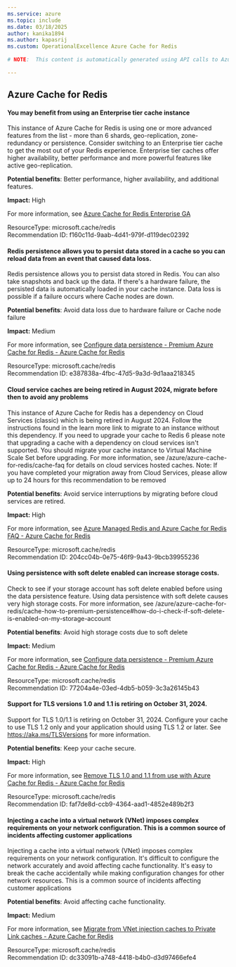 ```yaml
---
ms.service: azure
ms.topic: include
ms.date: 03/18/2025
author: kanika1894
ms.author: kapasrij
ms.custom: OperationalExcellence Azure Cache for Redis
  
# NOTE:  This content is automatically generated using API calls to Azure. Any edits made on these files will be overwritten in the next run of the script. 
  
---
```

  
## Azure Cache for Redis  
  
<!--f160c11d-9aab-4d41-979f-d119dec02392_begin-->

#### You may benefit from using an Enterprise tier cache instance  
  
This instance of Azure Cache for Redis is using one or more advanced features from the list - more than 6 shards, geo-replication, zone-redundancy or persistence. Consider switching to an Enterprise tier cache to get the most out of your Redis experience. Enterprise tier caches offer higher availability, better performance and more powerful features like active geo-replication.  
  
**Potential benefits**: Better performance, higher availability, and additional features.  

**Impact:** High
  
For more information, see [Azure Cache for Redis Enterprise GA](https://aka.ms/redisenterpriseupgrade)  

ResourceType: microsoft.cache/redis  
Recommendation ID: f160c11d-9aab-4d41-979f-d119dec02392  


<!--f160c11d-9aab-4d41-979f-d119dec02392_end-->

<!--e387838a-4fbc-47d5-9a3d-9d1aaa218345_begin-->

#### Redis persistence allows you to persist data stored in a cache so you can reload data from an event that caused data loss.  
  
Redis persistence allows you to persist data stored in Redis. You can also take snapshots and back up the data. If there's a hardware failure, the persisted data is automatically loaded in your cache instance.  Data loss is possible if a failure occurs where Cache nodes are down.  
  
**Potential benefits**: Avoid data loss due to hardware failure or Cache node failure  

**Impact:** Medium
  
For more information, see [Configure data persistence - Premium Azure Cache for Redis - Azure Cache for Redis](https://aka.ms/redis/persistence)  

ResourceType: microsoft.cache/redis  
Recommendation ID: e387838a-4fbc-47d5-9a3d-9d1aaa218345  


<!--e387838a-4fbc-47d5-9a3d-9d1aaa218345_end-->

<!--204cc04b-0e75-46f9-9a43-9bcb39955236_begin-->

#### Cloud service caches are being retired in August 2024, migrate before then to avoid any problems  
  
This instance of Azure Cache for Redis has a dependency on Cloud Services (classic) which is being retired in August 2024. Follow the instructions found in the learn more link to migrate to an instance without this dependency. If you need to upgrade your cache to Redis 6 please note that upgrading a cache with a dependency on cloud services isn't supported. You should migrate your cache instance to Virtual Machine Scale Set before upgrading. For more information, see /azure/azure-cache-for-redis/cache-faq for details on cloud services hosted caches. Note: If you have completed your migration away from Cloud Services, please allow up to 24 hours for this recommendation to be removed  
  
**Potential benefits**: Avoid service interruptions by migrating before cloud services are retired.  

**Impact:** High
  
For more information, see [Azure Managed Redis and Azure Cache for Redis FAQ - Azure Cache for Redis](/azure/azure-cache-for-redis/cache-faq#caches-with-a-dependency-on-cloud-services-%28classic%29)  

ResourceType: microsoft.cache/redis  
Recommendation ID: 204cc04b-0e75-46f9-9a43-9bcb39955236  


<!--204cc04b-0e75-46f9-9a43-9bcb39955236_end-->

<!--77204a4e-03ed-4db5-b059-3c3a26145b43_begin-->

#### Using persistence with soft delete enabled can increase storage costs.  
  
Check to see if your storage account has soft delete enabled before using the data persistence feature. Using data persistence with soft delete causes very high storage costs. For more information, see /azure/azure-cache-for-redis/cache-how-to-premium-persistence#how-do-i-check-if-soft-delete-is-enabled-on-my-storage-account  
  
**Potential benefits**: Avoid high storage costs due to soft delete  

**Impact:** Medium
  
For more information, see [Configure data persistence - Premium Azure Cache for Redis - Azure Cache for Redis](https://aka.ms/redis/persistence)  

ResourceType: microsoft.cache/redis  
Recommendation ID: 77204a4e-03ed-4db5-b059-3c3a26145b43  


<!--77204a4e-03ed-4db5-b059-3c3a26145b43_end-->

<!--faf7de8d-ccb9-4364-aad1-4852e489b2f3_begin-->

#### Support for TLS versions 1.0 and 1.1 is retiring on October 31, 2024.  
  
Support for TLS 1.0/1.1 is retiring on October 31, 2024. Configure your cache to use TLS 1.2 only and your application should using TLS 1.2 or later. See https://aka.ms/TLSVersions for more information.  
  
**Potential benefits**: Keep your cache secure.  

**Impact:** High
  
For more information, see [Remove TLS 1.0 and 1.1 from use with Azure Cache for Redis - Azure Cache for Redis](https://aka.ms/TLSVersions)  

ResourceType: microsoft.cache/redis  
Recommendation ID: faf7de8d-ccb9-4364-aad1-4852e489b2f3  


<!--faf7de8d-ccb9-4364-aad1-4852e489b2f3_end-->

<!--dc33091b-a748-4418-b4b0-d3d97466efe4_begin-->

#### Injecting a cache into a virtual network (VNet) imposes complex requirements on your network configuration. This is a common source of incidents affecting customer applications  
  
Injecting a cache into a virtual network (VNet) imposes complex requirements on your network configuration. It's difficult to configure the network accurately and avoid affecting cache functionality. It's easy to break the cache accidentally while making configuration changes for other network resources. This is a common source of incidents affecting customer applications  
  
**Potential benefits**: Avoid affecting cache functionality.  

**Impact:** Medium
  
For more information, see [Migrate from VNet injection caches to Private Link caches - Azure Cache for Redis](https://aka.ms/VnetToPrivateLink)  

ResourceType: microsoft.cache/redis  
Recommendation ID: dc33091b-a748-4418-b4b0-d3d97466efe4  


<!--dc33091b-a748-4418-b4b0-d3d97466efe4_end-->

<!--articleBody-->
